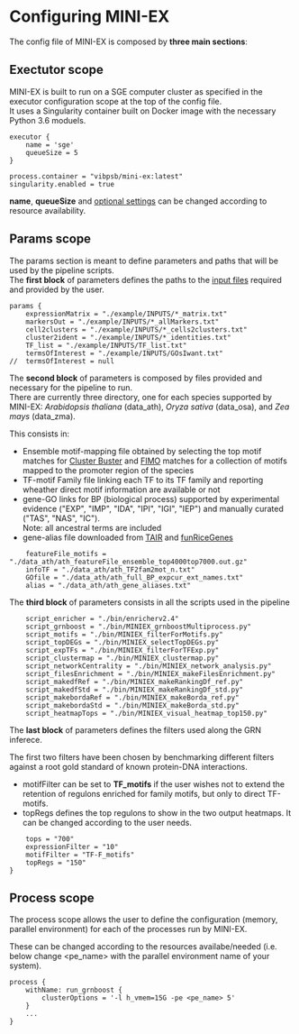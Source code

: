 # Configuring MINI-EX

The config file of MINI-EX is composed by **three main sections**:

## **Exectutor scope**
MINI-EX is built to run on a SGE computer cluster as specified in the executor configuration scope at the top of the config file.  
It uses a Singularity container built on Docker image with the necessary Python 3.6 moduels.

```
executor {
    name = 'sge'
    queueSize = 5
}

process.container = "vibpsb/mini-ex:latest"
singularity.enabled = true
```

**name**, **queueSize** and [optional settings](https://www.nextflow.io/docs/latest/config.html) can be changed according to resource availability. 

## **Params scope**
The params section is meant to define parameters and paths that will be used by the pipeline scripts.  
The **first block** of parameters defines the paths to the [input files](docs/data_preparation.md) required and provided by the user.

```
params {
	expressionMatrix = "./example/INPUTS/*_matrix.txt"
	markersOut = "./example/INPUTS/*_allMarkers.txt"
	cell2clusters = "./example/INPUTS/*_cells2clusters.txt"
	cluster2ident = "./example/INPUTS/*_identities.txt"
	TF_list = "./example/INPUTS/TF_list.txt"
	termsOfInterest = "./example/INPUTS/GOsIwant.txt"
//	termsOfInterest = null
```

The **second block** of parameters is composed by files provided and necessary for the pipeline to run.  
There are currently three directory, one for each species supported by MINI-EX: *Arabidopsis thaliana* (data_ath), *Oryza sativa* (data_osa), and *Zea mays* (data_zma).

This consists in:
* Ensemble motif-mapping file obtained by selecting the top motif matches for [Cluster Buster](https://github.com/weng-lab/cluster-buster) and [FIMO](https://meme-suite.org/meme/doc/fimo.html) matches for a collection of motifs mapped to the promoter region of the species   
* TF-motif Family file linking each TF to its TF family and reporting wheather direct motif information are available or not
* gene-GO links for BP (biological process) supported by experimental evidence ("EXP", "IMP", "IDA", "IPI", "IGI", "IEP") and manually curated ("TAS", "NAS", "IC").  
Note: all ancestral terms are included
* gene-alias file downloaded from [TAIR](https://www.arabidopsis.org/download/index-auto.jsp?dir=%2Fdownload_files%2FPublic_Data_Releases%2FTAIR_Data_20140331) and [funRiceGenes](https://funricegenes.github.io/)

```	
	featureFile_motifs = "./data_ath/ath_featureFile_ensemble_top4000top7000.out.gz"
	infoTF = "./data_ath/ath_TF2fam2mot_n.txt"
	GOfile = "./data_ath/ath_full_BP_expcur_ext_names.txt"
	alias = "./data_ath/ath_gene_aliases.txt"
```
The **third block** of parameters consists in all the scripts used in the pipeline  
 
```	
	script_enricher = "./bin/enricherv2.4"
	script_grnboost = "./bin/MINIEX_grnboostMultiprocess.py"
	script_motifs = "./bin/MINIEX_filterForMotifs.py"
	script_topDEGs = "./bin/MINIEX_selectTopDEGs.py"
	script_expTFs = "./bin/MINIEX_filterForTFExp.py"
	script_clustermap = "./bin/MINIEX_clustermap.py"
	script_networkCentrality = "./bin/MINIEX_network_analysis.py"
	script_filesEnrichment = "./bin/MINIEX_makeFilesEnrichment.py"	
	script_makedfRef = "./bin/MINIEX_makeRankingDf_ref.py"
	script_makedfStd = "./bin/MINIEX_makeRankingDf_std.py"
	script_makebordaRef = "./bin/MINIEX_makeBorda_ref.py"
	script_makebordaStd = "./bin/MINIEX_makeBorda_std.py"
	script_heatmapTops = "./bin/MINIEX_visual_heatmap_top150.py"
```

The **last block** of parameters defines the filters used along the GRN inferece.  
  
The first two filters have been chosen by benchmarking different filters against a root gold standard of known protein-DNA interactions.  
  
* motifFilter can be set to **TF_motifs** if the user wishes not to extend the retention of regulons enriched for family motifs, but only to direct TF-motifs.  
* topRegs defines the top regulons to show in the two output heatmaps. It can be changed according to the user needs.

```	
	tops = "700"
	expressionFilter = "10"
	motifFilter = "TF-F_motifs"	
	topRegs = "150"
}
```

## **Process scope**
The process scope allows the user to define the configuration (memory, parallel environment) for each of the processes run by MINI-EX.  
  
These can be changed according to the resources availabe/needed (i.e. below change <pe_name> with the parallel environment name of your system). 
   
```	
process {
    withName: run_grnboost {
        clusterOptions = '-l h_vmem=15G -pe <pe_name> 5'
    }
	...
}
```